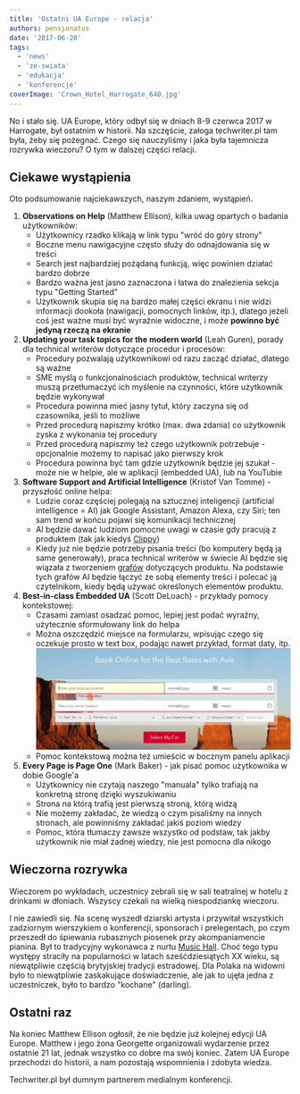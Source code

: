 ```yaml
---
title: 'Ostatni UA Europe - relacja'
authors: pensjonatus
date: '2017-06-20'
tags:
  - 'news'
  - 'ze-swiata'
  - 'edukacja'
  - 'konferencje'
coverImage: 'Crown_Hotel_Harrogate_640.jpg'
---
```


No i stało się. UA Europe, który odbył się w dniach 8-9 czerwca 2017 w
Harrogate, był ostatnim w historii. Na szczęście, załoga techwriter.pl tam była,
żeby się pożegnać. Czego się nauczyliśmy i jaka była tajemnicza rozrywka
wieczoru? O tym w dalszej części relacji.

<!--truncate-->

## Ciekawe wystąpienia

Oto podsumowanie najciekawszych, naszym zdaniem, wystąpień.

1. **Observations on Help** (Matthew Ellison), kilka uwag opartych o badania
   użytkowników:
   - Użytkownicy rzadko klikają w link typu "wróć do góry strony"
   - Boczne menu nawigacyjne często służy do odnajdowania się w treści
   - Search jest najbardziej pożądaną funkcją, więc powinien działać bardzo
     dobrze
   - Bardzo ważna jest jasno zaznaczona i łatwa do znalezienia sekcja typu
     "Getting Started"
   - Użytkownik skupia się na bardzo małej części ekranu i nie widzi informacji
     dookoła (nawigacji, pomocnych linków, itp.), dlatego jeżeli coś jest ważne
     musi być wyraźnie widoczne, i może **powinno być jedyną rzeczą na ekranie**
2. **Updating your task topics for the modern world** (Leah Guren), porady dla
   technical writerów dotyczące procedur i procesów:
   - Procedury pozwalają użytkownikowi od razu zacząć działać, dlatego są ważne
   - SME myślą o funkcjonalnościach produktów, technical writerzy muszą
     przetłumaczyć ich myślenie na czynności, które użytkownik będzie wykonywał
   - Procedura powinna mieć jasny tytuł, który zaczyna się od czasownika, jeśli
     to możliwe
   - Przed procedurą napiszmy krótko (max. dwa zdania) co użytkownik zyska z
     wykonania tej procedury
   - Przed procedurą napiszmy też czego użytkownik potrzebuje - opcjonalnie
     możemy to napisać jako pierwszy krok
   - Procedura powinna być tam gdzie użytkownik będzie jej szukał - może nie w
     helpie, ale w aplikacji (embedded UA), lub na YouTubie
3. **Software Support and Artificial Intelligence** (Kristof Van Tomme) -
   przyszłość online helpa:
   - Ludzie coraz częściej polegają na sztucznej inteligencji (artificial
     intelligence = AI) jak Google Assistant, Amazon Alexa, czy Siri; ten sam
     trend w końcu pojawi się komunikacji technicznej
   - AI będzie dawać ludziom pomocne uwagi w czasie gdy pracują z produktem (tak
     jak kiedyś [Clippy](https://en.wikipedia.org/wiki/Office_Assistant))
   - Kiedy już nie będzie potrzeby pisania treści (bo komputery będą ją same
     generowały), praca technical writerów w świecie AI będzie się wiązała z
     tworzeniem [grafów](https://en.wikipedia.org/wiki/Graph_database)
     dotyczących produktu. Na podstawie tych grafów AI będzie łączyć ze sobą
     elementy treści i polecać ją czytelnikom, kiedy będą używać określonych
     elementów produktu.
4. **Best-in-class Embedded UA** (Scott DeLoach) - przykłady pomocy
   kontekstowej:
   - Czasami zamiast osadzać pomoc, lepiej jest podać wyraźny, użytecznie
     sformułowany link do helpa
   - Można oszczędzić miejsce na formularzu, wpisując czego się oczekuje prosto
     w text box, podając nawet przykład, format daty, itp.
     ![formularz z podpowiedziami w polach tekstowych](images/form-data-1024x407.png)
   - Pomoc kontekstową można też umieścić w bocznym panelu aplikacji
5. **Every Page is Page One** (Mark Baker) - jak pisać pomoc użytkownika w dobie
   Google'a
   - Użytkownicy nie czytają naszego "manuala" tylko trafiają na konkretną
     stronę dzięki wyszukiwaniu
   - Strona na którą trafią jest pierwszą stroną, którą widzą
   - Nie możemy zakładać, że wiedzą o czym pisaliśmy na innych stronach, ale
     powinniśmy zakładać jakiś poziom wiedzy
   - Pomoc, która tłumaczy zawsze wszystko od podstaw, tak jakby użytkownik nie
     miał żadnej wiedzy, nie jest pomocna dla nikogo

## Wieczorna rozrywka

Wieczorem po wykładach, uczestnicy zebrali się w sali teatralnej w hotelu z
drinkami w dłoniach. Wszyscy czekali na wielką niespodziankę wieczoru.

I nie zawiedli się. Na scenę wyszedł dziarski artysta i przywitał wszystkich
zadziornym wierszykiem o konferencji, sponsorach i prelegentach, po czym
przeszedł do śpiewania rubasznych piosenek przy akompaniamencie pianina. Był to
tradycyjny wykonawca z nurtu
[Music Hall](https://en.wikipedia.org/wiki/Music_hall). Choć tego typu występy
straciły na popularności w latach sześćdziesiątych XX wieku, są niewątpliwie
częścią brytyjskiej tradycji estradowej. Dla Polaka na widowni było to
niewątpliwie zaskakujące doświadczenie, ale jak to ujęła jedna z uczestniczek,
było to bardzo "kochane" (darling).

## Ostatni raz

Na koniec Matthew Ellison ogłosił, że nie będzie już kolejnej edycji UA Europe.
Matthew i jego żona Georgette organizowali wydarzenie przez ostatnie 21 lat,
jednak wszystko co dobre ma swój koniec. Zatem UA Europe przechodzi do historii,
a nam pozostają wspomnienia i zdobyta wiedza.

Techwriter.pl był dumnym partnerem medialnym konferencji.
